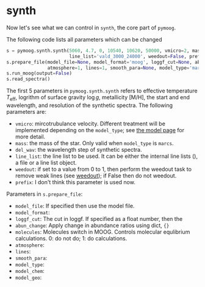 # synth

Now let's see what we can control in `synth`, the core part of `pymoog`.

The following code lists all parameters which can be changed 

```py
s = pymoog.synth.synth(5060, 4.7, 0, 10540, 10620, 50000, vmicro=2, mass=1, del_wav=0.02, 
                       line_list='vald_3000_24000', weedout=False, prefix='')
s.prepare_file(model_file=None, model_format='moog', loggf_cut=None, abun_change=None, molecules=None, 
               atmosphere=1, lines=1, smooth_para=None, model_type='marcs', model_chem='st', model_geo='auto')
s.run_moog(output=False)
s.read_spectra()
```

The first 5 parameters in `pymoog.synth.synth` refers to effective temperature $T_\mathrm{eff}$, logrithm of surface gravity $\log{g}$, metallicity $\mathrm{[M/H]}$, the start and end wavelength, and resolution of the synthetic spectra.
The following parameters are:
- `vmicro`: mircotrubulance velocity. Different treatment will be implemented depending on the `model_type`; see [the model page]() for more detail. 
- `mass`: the mass of the star. Only valid when `model_type` is `marcs`.
- `del_wav`: the wavelength step of synthetic spectra.
- `line_list`: the line list to be used. It can be either the internal line lists (), a file or a line list object.
- `weedout`: if set to a value from 0 to 1, then perform the weedout task to remove weak lines (see [weedout]()); if False then do not weedout.
- `prefix`: I don't think this parameter is used now.

Parameters in `s.prepare_file`:
- `model_file`: If specified then use the model file.
- `model_format`: 
- `loggf_cut`: The cut in loggf. If specified as a float number, then the 
- `abun_change`: Apply change in abundance ratios using dict, `{}`
- `molecules`: Molecules switch in MOOG. Controls molecular equlibrium calculations. 0: do not do; 1: do calculations. 
- `atmosphere`: 
- `lines`:
- `smooth_para`:
- `model_type`: 
- `model_chem`:
- `model_geo`:
 